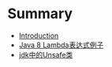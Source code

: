 # Summary

* [Introduction](README.md)
* [Java 8 Lambda表达式例子](java-8-lambdabiao-da-shi-li-zi.md)
* [jdk中的Unsafe类](jdkzhong-deunsafe-lei.md)

